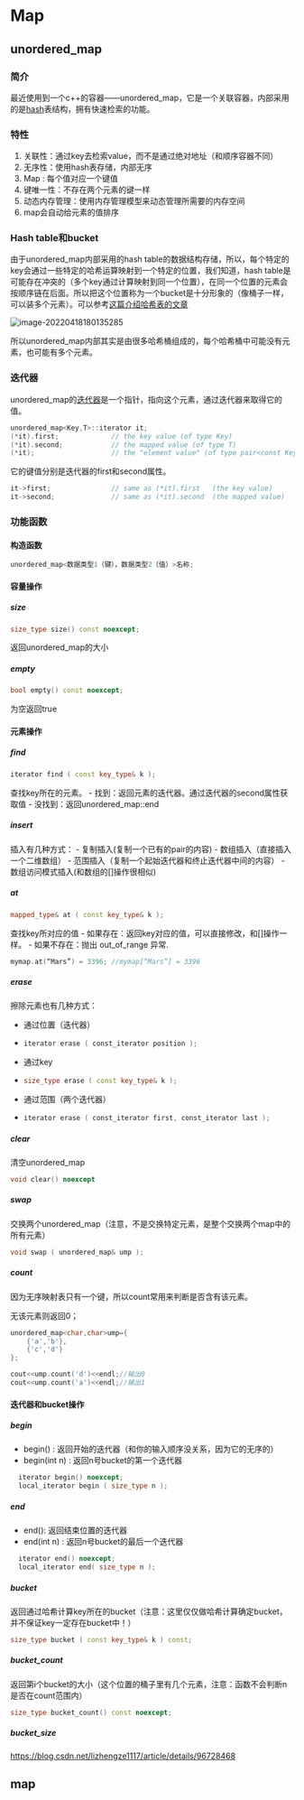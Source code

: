 # Map

## unordered_map

### 简介

最近使用到一个c++的容器——unordered_map，它是一个关联容器，内部采用的是[hash](https://so.csdn.net/so/search?q=hash&spm=1001.2101.3001.7020)表结构，拥有快速检索的功能。

### **特性**

1. 关联性：通过key去检索value，而不是通过绝对地址（和顺序容器不同）
2. 无序性：使用hash表存储，内部无序
3. Map : 每个值对应一个键值
4. 键唯一性：不存在两个元素的键一样
5. 动态内存管理：使用内存管理模型来动态管理所需要的内存空间
5. map会自动给元素的值排序

### **Hash table和bucket**

由于unordered_map内部采用的hash table的数据结构存储，所以，每个特定的key会通过一些特定的哈希运算映射到一个特定的位置，我们知道，hash table是可能存在冲突的（多个key通过计算映射到同一个位置），在同一个位置的元素会按顺序链在后面。所以把这个位置称为一个bucket是十分形象的（像桶子一样，可以装多个元素）。可以参考[这篇介绍哈希表的文章](http://www.nowamagic.net/academy/detail/3008108)	

![image-20220418180135285](C:\Users\86132\AppData\Roaming\Typora\typora-user-images\image-20220418180135285.png)

所以unordered_map内部其实是由很多哈希桶组成的，每个哈希桶中可能没有元素，也可能有多个元素。

### **迭代器**

unordered_map的[迭代器](https://so.csdn.net/so/search?q=迭代器&spm=1001.2101.3001.7020)是一个指针，指向这个元素，通过迭代器来取得它的值。

```c++
unordered_map<Key,T>::iterator it;
(*it).first;             // the key value (of type Key)
(*it).second;            // the mapped value (of type T)
(*it);                   // the "element value" (of type pair<const Key,T>) 
```

它的键值分别是迭代器的first和second属性。

```c++
it->first;               // same as (*it).first   (the key value)
it->second;              // same as (*it).second  (the mapped value) 
```



### 功能函数



#### 构造函数

```c++
unordered_map<数据类型1（键），数据类型2（值）>名称;
```



#### 容量操作

##### size

```c++
size_type size() const noexcept;
```



返回unordered_map的大小

##### empty

```c++
bool empty() const noexcept;

```

为空返回true





#### 元素操作

##### find

```c++
iterator find ( const key_type& k );

```



查找key所在的元素。
\- 找到：返回元素的迭代器。通过迭代器的second属性获取值
\- 没找到：返回unordered_map::end

##### insert

插入有几种方式：
\- 复制插入(复制一个已有的pair的内容)
\- 数组插入（直接插入一个二维数组）
\- 范围插入（复制一个起始迭代器和终止迭代器中间的内容）
\- 数组访问模式插入(和数组的[]操作很相似)

##### at

```c++
mapped_type& at ( const key_type& k );

```

查找key所对应的值
\- 如果存在：返回key对应的值，可以直接修改，和[]操作一样。
\- 如果不存在：抛出 out_of_range 异常.

```c++
mymap.at(“Mars”) = 3396; //mymap[“Mars”] = 3396
```



##### erase

擦除元素也有几种方式：

- 通过位置（迭代器）

- ```c++
  iterator erase ( const_iterator position );
  
  ```

  

- 通过key

- ```c++
  size_type erase ( const key_type& k );
  
  ```

  

- 通过范围（两个迭代器）

- ```c++
  iterator erase ( const_iterator first, const_iterator last );
  
  ```

##### clear

清空unordered_map

```c++
void clear() noexcept

```



##### swap

交换两个unordered_map（注意，不是交换特定元素，是整个交换两个map中的所有元素）

```c++
void swap ( unordered_map& ump );

```

##### count

因为无序映射表只有一个键，所以count常用来判断是否含有该元素。

无该元素则返回0；

```c++
unordered_map<char,char>ump={
    {'a','b'},
    {'c','d'}
};

cout<<ump.count('d')<<endl;//输出0
cout<<ump.count('a')<<endl;//输出1
```



#### 迭代器和bucket操作

##### begin

- begin() : 返回开始的迭代器（和你的输入顺序没关系，因为它的无序的）
- begin(int n) : 返回n号bucket的第一个迭代器

```c++
  iterator begin() noexcept;
  local_iterator begin ( size_type n );

```



##### end

- end(): 返回结束位置的迭代器
- end(int n) : 返回n号bucket的最后一个迭代器

```c++
  iterator end() noexcept;
  local_iterator end( size_type n );

```



##### bucket

返回通过哈希计算key所在的bucket（注意：这里仅仅做哈希计算确定bucket，并不保证key一定存在bucket中！）

```c++
size_type bucket ( const key_type& k ) const;

```



##### bucket_count

返回第i个bucket的大小（这个位置的桶子里有几个元素，注意：函数不会判断n是否在count范围内）

```c++
size_type bucket_count() const noexcept;

```



##### bucket_size

https://blog.csdn.net/lizhengze1117/article/details/96728468

## map